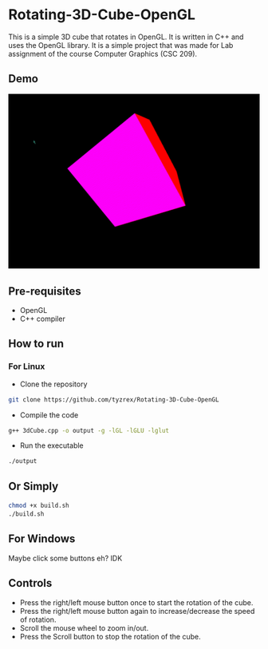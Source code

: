 # Rotating-3D-Cube-OpenGL

This is a simple 3D cube that rotates in OpenGL. It is written in C++ and uses the OpenGL library. It is a simple project that was made for Lab assignment of the course Computer Graphics (CSC 209). 

## Demo 

![Demo](demo/demo.gif)

## Pre-requisites

* OpenGL
* C++ compiler

## How to run

### For Linux

* Clone the repository

```bash
git clone https://github.com/tyzrex/Rotating-3D-Cube-OpenGL
```

* Compile the code

```bash
g++ 3dCube.cpp -o output -g -lGL -lGLU -lglut
```

* Run the executable

```bash
./output
```
## Or Simply 

 ```bash
 chmod +x build.sh
 ./build.sh
 ```

## For Windows

Maybe click some buttons eh? IDK

## Controls

* Press the right/left mouse button once to start the rotation of the cube.
* Press the right/left mouse button again to increase/decrease the speed of rotation.
* Scroll the mouse wheel to zoom in/out.
* Press the Scroll button to stop the rotation of the cube.

